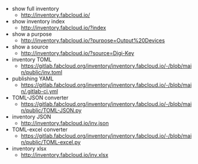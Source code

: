 - show full inventory
    - http://inventory.fabcloud.io/
- show inventory index
    - http://inventory.fabcloud.io/?index
- show a purpose
    - http://inventory.fabcloud.io/?purpose=Output%20Devices
- show a source
    - http://inventory.fabcloud.io/?source=Digi-Key
- inventory TOML
    - https://gitlab.fabcloud.org/inventory/inventory.fabcloud.io/-/blob/main/public/inv.toml
- publishing YAML
    - https://gitlab.fabcloud.org/inventory/inventory.fabcloud.io/-/blob/main/.gitlab-ci.yml
- TOML-JSON converter
    - https://gitlab.fabcloud.org/inventory/inventory.fabcloud.io/-/blob/main/public/TOML-JSON.py
- inventory JSON
    - http://inventory.fabcloud.io/inv.json
- TOML-excel converter
    - https://gitlab.fabcloud.org/inventory/inventory.fabcloud.io/-/blob/main/public/TOML-excel.py
- inventory xlsx
    - http://inventory.fabcloud.io/inv.xlsx
